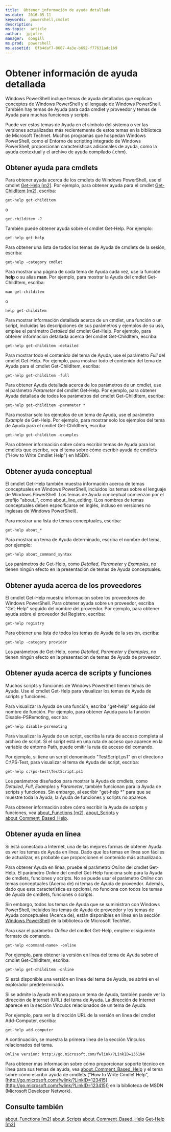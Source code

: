 ```yaml
---
title:  Obtener información de ayuda detallada
ms.date:  2016-05-11
keywords:  powershell,cmdlet
description:  
ms.topic:  article
author:  jpjofre
manager:  dongill
ms.prod:  powershell
ms.assetid:  6fb4daf7-8607-4a3e-b692-f77631adc1b9
---
```


# Obtener información de ayuda detallada
Windows PowerShell incluye temas de ayuda detallados que explican conceptos de Windows PowerShell y el lenguaje de Windows PowerShell. También hay temas de Ayuda para cada cmdlet y proveedor y temas de Ayuda para muchas funciones y scripts.

Puede ver estos temas de Ayuda en el símbolo del sistema o ver las versiones actualizadas más recientemente de estos temas en la biblioteca de Microsoft Technet. Muchos programas que hospedan Windows PowerShell, como el Entorno de scripting integrado de Windows PowerShell, proporcionan características adicionales de ayuda, como la ayuda contextual y el archivo de ayuda compilado (.chm).

## Obtener ayuda para cmdlets
Para obtener ayuda acerca de los cmdlets de Windows PowerShell, use el cmdlet [Get-Help [m2]](https://technet.microsoft.com/en-us/library/2d7fe1b4-0025-4580-a911-d81922dd6cd2). Por ejemplo, para obtener ayuda para el cmdlet [Get-ChildItem [m2]](https://technet.microsoft.com/en-us/library/4b270d63-c995-45b8-b5b4-3f8887efbfcc), escriba:

```
get-help get-childitem
```

o

```
get-childitem -?
```

También puede obtener ayuda sobre el cmdlet Get-Help. Por ejemplo:

```
get-help get-help
```

Para obtener una lista de todos los temas de Ayuda de cmdlets de la sesión, escriba:

```
get-help -category cmdlet
```

Para mostrar una página de cada tema de Ayuda cada vez, use la función **help** o su alias **man**. Por ejemplo, para mostrar la Ayuda del cmdlet Get-ChildItem, escriba:

```
man get-childitem
```

o

```
help get-childitem
```

Para mostrar información detallada acerca de un cmdlet, una función o un script, incluidas las descripciones de sus parámetros y ejemplos de su uso, emplee el parámetro *Detailed* del cmdlet Get-Help. Por ejemplo, para obtener información detallada acerca del cmdlet Get-ChildItem, escriba:

```
get-help get-childitem -detailed
```

Para mostrar todo el contenido del tema de Ayuda, use el parámetro *Full* del cmdlet Get-Help. Por ejemplo, para mostrar todo el contenido del tema de Ayuda para el cmdlet Get-ChildItem, escriba:

```
get-help get-childitem -full
```

Para obtener Ayuda detallada acerca de los parámetros de un cmdlet, use el parámetro *Parameter* del cmdlet Get-Help. Por ejemplo, para obtener Ayuda detallada de todos los parámetros del cmdlet Get-ChildItem, escriba:

```
get-help get-childitem -parameter *
```

Para mostrar solo los ejemplos de un tema de Ayuda, use el parámetro *Example* de Get-Help. Por ejemplo, para mostrar solo los ejemplos del tema de Ayuda para el cmdlet Get-ChildItem, escriba:

```
get-help get-childitem -examples
```

Para obtener información sobre cómo escribir temas de Ayuda para los cmdlets que escribe, vea el tema sobre cómo escribir ayuda de cmdlets ("How to Write Cmdlet Help") en MSDN.

## Obtener ayuda conceptual
El cmdlet Get-Help también muestra información acerca de temas conceptuales en Windows PowerShell, incluidos los temas sobre el lenguaje de Windows PowerShell. Los temas de Ayuda conceptual comienzan por el prefijo "about_", como about_line_editing. (Los nombres de temas conceptuales deben especificarse en inglés, incluso en versiones no inglesas de Windows PowerShell).

Para mostrar una lista de temas conceptuales, escriba:

```
get-help about_*
```

Para mostrar un tema de Ayuda determinado, escriba el nombre del tema, por ejemplo:

```
get-help about_command_syntax
```

Los parámetros de Get-Help, como *Detailed*, *Parameter* y *Examples*, no tienen ningún efecto en la presentación de temas de Ayuda conceptuales.

## Obtener ayuda acerca de los proveedores
El cmdlet Get-Help muestra información sobre los proveedores de Windows PowerShell. Para obtener ayuda sobre un proveedor, escriba "Get-Help" seguido del nombre del proveedor. Por ejemplo, para obtener ayuda sobre el proveedor del Registro, escriba:

```
get-help registry
```

Para obtener una lista de todos los temas de Ayuda de la sesión, escriba:

```
get-help -category provider
```

Los parámetros de Get\-Help, como *Detailed*, *Parameter* y *Examples*, no tienen ningún efecto en la presentación de temas de Ayuda de proveedor.

## Obtener ayuda acerca de scripts y funciones
Muchos scripts y funciones de Windows PowerShell tienen temas de Ayuda. Use el cmdlet Get-Help para visualizar los temas de Ayuda de scripts y funciones.

Para visualizar la Ayuda de una función, escriba "get-help" seguido del nombre de función. Por ejemplo, para obtener Ayuda para la función Disable-PSRemoting, escriba:

```
get-help disable-psremoting
```

Para visualizar la Ayuda de un script, escriba la ruta de acceso completa al archivo de script. Si el script está en una ruta de acceso que aparece en la variable de entorno Path, puede omitir la ruta de acceso del comando.

Por ejemplo, si tiene un script denominado "TestScript.ps1" en el directorio C:\PS-Test, para visualizar el tema de Ayuda del script, escriba:

```
get-help c:\ps-test\TestScript.ps1
```

Los parámetros diseñados para mostrar la Ayuda de cmdlets, como *Detailed*, *Full*, *Examples* y *Parameter*, también funcionan para la Ayuda de scripts y funciones. Sin embargo, al escribir "get-help *" para que se muestre toda la Ayuda, la Ayuda de funciones y scripts no aparece.

Para obtener información sobre cómo escribir la Ayuda de scripts y funciones, vea [about_Functions [m2]](https://technet.microsoft.com/en-us/library/61d40692-5300-4de9-a9b5-bae31815e105), [about_Scripts](https://technet.microsoft.com/en-us/library/7dc08334-dcfe-450b-b949-0554855623af) y [about_Comment_Based_Help](https://technet.microsoft.com/en-us/library/99a81ccc-21a0-49ec-a1b3-9efe2b4c0bbf).

## Obtener ayuda en línea
Si está conectado a Internet, una de las mejores formas de obtener Ayuda es ver los temas de Ayuda en línea. Dado que los temas en línea son fáciles de actualizar, es probable que proporcionen el contenido más actualizado.

Para obtener Ayuda en línea, pruebe el parámetro *Online* del cmdlet Get-Help. El parámetro *Online* del cmdlet Get-Help funciona solo para la Ayuda de cmdlets, funciones y scripts. No se puede usar el parámetro *Online* con temas conceptuales (Acerca de) ni temas de Ayuda de proveedor. Además, dado que esta característica es opcional, no funciona con todos los temas de Ayuda de cmdlets, funciones o scripts.

Sin embargo, todos los temas de Ayuda que se suministran con Windows PowerShell, incluidos los temas de Ayuda de proveedor y los temas de Ayuda conceptuales (Acerca de), están disponibles en línea en la sección [Windows PowerShell](http://go.microsoft.com/fwlink/?LinkID=107116) de la biblioteca de Microsoft TechNet.

Para usar el parámetro *Online* del cmdlet Get-Help, emplee el siguiente formato de comando.

```
get-help <command-name> -online
```

Por ejemplo, para obtener la versión en línea del tema de Ayuda sobre el cmdlet Get-ChildItem, escriba:

```
get-help get-childitem -online
```

Si está disponible una versión en línea del tema de Ayuda, se abrirá en el explorador predeterminado.

Si se admite la Ayuda en línea para un tema de Ayuda, también puede ver la dirección de Internet (URL) del tema de Ayuda. La dirección de Internet aparece en la sección Vínculos relacionados de un tema de Ayuda.

Por ejemplo, para ver la dirección URL de la versión en línea del cmdlet Add-Computer, escriba:

```
get-help add-computer
```

A continuación, se muestra la primera línea de la sección Vínculos relacionados del tema.

```
Online version: http://go.microsoft.com/fwlink/?LinkID=135194
```

Para obtener más información sobre cómo proporcionar soporte técnico en línea para sus temas de ayuda, vea [about_Comment_Based_Help](https://technet.microsoft.com/en-us/library/99a81ccc-21a0-49ec-a1b3-9efe2b4c0bbf) y el tema sobre cómo escribir ayuda de cmdlets ("How to Write Cmdlet Help", [http://go.microsoft.com/fwlink/?LinkID=123415](http://go.microsoft.com/fwlink/?LinkID=123415)) en la biblioteca de MSDN (Microsoft Developer Network).

## Consulte también
[about_Functions [m2]](https://technet.microsoft.com/en-us/library/61d40692-5300-4de9-a9b5-bae31815e105)
[about_Scripts](https://technet.microsoft.com/en-us/library/7dc08334-dcfe-450b-b949-0554855623af)
[about_Comment_Based_Help](https://technet.microsoft.com/en-us/library/99a81ccc-21a0-49ec-a1b3-9efe2b4c0bbf)
[Get-Help [m2]](https://technet.microsoft.com/en-us/library/2d7fe1b4-0025-4580-a911-d81922dd6cd2)



<!--HONumber=May16_HO2-->


